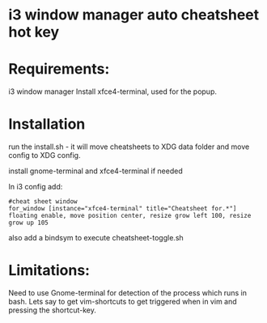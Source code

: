 
# i3 window manager auto cheatsheet hot key

# Requirements:
i3 window manager
Install xfce4-terminal, used for the popup.

# Installation
run the install.sh - it will move cheatsheets to XDG data folder and move config to XDG config.

install gnome-terminal and xfce4-terminal if needed 

In i3 config add:

    #cheat sheet window
    for_window [instance="xfce4-terminal" title="Cheatsheet for.*"] floating enable, move position center, resize grow left 100, resize grow up 105

also add a bindsym to execute cheatsheet-toggle.sh

# Limitations:
Need to use Gnome-terminal for detection of the process which runs in bash. Lets say to get vim-shortcuts to get triggered when in vim and pressing the shortcut-key.
